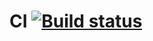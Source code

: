 # CI [![Build status](https://ci.appveyor.com/api/projects/status/evq44k0klhti0r9x?svg=true)](https://ci.appveyor.com/project/8highflyer8/aqapatterns2-3-2)
